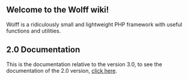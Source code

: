 
## Welcome to the Wolff wiki!

Wolff is a ridiculously small and lightweight PHP framework with useful functions and utilities.

## 2.0 Documentation

This is the documentation relative to the version 3.0, to see the documentation of the 2.0 version, [click here](https://2.docs.getwolff.com).

